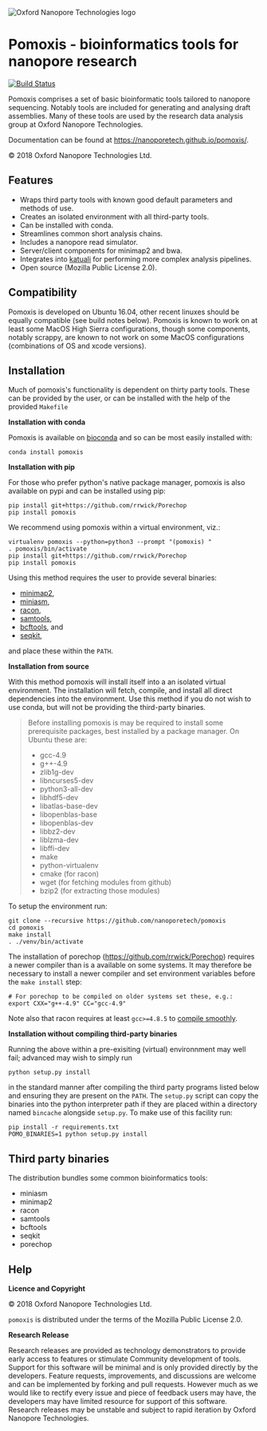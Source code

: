 ![Oxford Nanopore Technologies logo](https://github.com/nanoporetech/pomoxis/raw/master/images/ONT_logo_590x106.png)

Pomoxis - bioinformatics tools for nanopore research 
====================================================

[![Build Status](https://travis-ci.org/nanoporetech/pomoxis.svg?branch=master)](https://travis-ci.org/nanoporetech/pomoxis)

Pomoxis comprises a set of basic bioinformatic tools tailored to nanopore
sequencing. Notably tools are included for generating and analysing draft
assemblies. Many of these tools are used by the research data analysis
group at Oxford Nanopore Technologies.

Documentation can be found at https://nanoporetech.github.io/pomoxis/.

© 2018 Oxford Nanopore Technologies Ltd.

Features
--------

 * Wraps third party tools with known good default parameters
   and methods of use.
 * Creates an isolated environment with all third-party tools.
 * Can be installed with conda.
 * Streamlines common short analysis chains.
 * Includes a nanopore read simulator.
 * Server/client components for minimap2 and bwa.
 * Integrates into [katuali](https://github.com/nanoporetech/katuali)
   for performing more complex analysis pipelines.
 * Open source (Mozilla Public License 2.0).


Compatibility
-------------

Pomoxis is developed on Ubuntu 16.04, other recent linuxes should be
equally compatible (see build notes below). Pomoxis is known to work on
at least some MacOS High Sierra configurations, though some components,
notably scrappy, are known to not work on some MacOS configurations
(combinations of OS and xcode versions).


Installation
------------

Much of pomoxis's functionality is dependent on thirty party tools. These
can be provided by the user, or can be installed with the help of the
provided `Makefile`

**Installation with conda**

Pomoxis is available on [bioconda](https://bioconda.github.io/recipes/pomoxis/)
and so can be most easily installed with:

    conda install pomoxis

**Installation with pip**
  
For those who prefer python's native package manager, pomoxis is also available
on pypi and can be installed using pip:

    pip install git+https://github.com/rrwick/Porechop
    pip install pomoxis

We recommend using pomoxis within a virtual environment, viz.:

    virtualenv pomoxis --python=python3 --prompt "(pomoxis) "
    . pomoxis/bin/activate
    pip install git+https://github.com/rrwick/Porechop
    pip install pomoxis

Using this method requires the user to provide several binaries:

 * [minimap2](https://github.com/lh3/minimap2),
 * [miniasm](https://github.com/lh3/miniasm),
 * [racon](https://github.com/isovic/racon),
 * [samtools](https://github.com/samtools/samtools),
 * [bcftools](https://github.com/samtools/bcftools/), and
 * [seqkit](https://github.com/shenwei356/seqkit),

and place these within the `PATH`.

**Installation from source**

With this method pomoxis will install itself into a an isolated virtual
environment. The installation will fetch, compile, and install all direct
dependencies into the environment. Use this method if you do not wish to
use conda, but will not be providing the third-party binaries.

> Before installing pomoxis is may be required to install some prerequisite
> packages, best installed by a package manager. On Ubuntu these are:
> * gcc-4.9
> * g++-4.9
> * zlib1g-dev
> * libncurses5-dev
> * python3-all-dev
> * libhdf5-dev
> * libatlas-base-dev
> * libopenblas-base
> * libopenblas-dev
> * libbz2-dev
> * liblzma-dev
> * libffi-dev
> * make
> * python-virtualenv
> * cmake (for racon)
> * wget (for fetching modules from github)
> * bzip2 (for extracting those modules)

To setup the environment run:

    git clone --recursive https://github.com/nanoporetech/pomoxis
    cd pomoxis
    make install
    . ./venv/bin/activate
    

The installation of porechop (https://github.com/rrwick/Porechop)
requires a newer compiler than is a available on some systems. It may therefore
be necessary to install a newer compiler and set environment variables before
the `make install` step:

    # For porechop to be compiled on older systems set these, e.g.:
    export CXX="g++-4.9" CC="gcc-4.9"

Note also that racon requires at least `gcc>=4.8.5` to
[compile smoothly](https://github.com/isovic/racon/issues/57).


**Installation without compiling third-party binaries**

Running the above within a pre-exisiting (virtual) environnment may well fail;
advanced may wish to simply run

    python setup.py install

in the standard manner after compiling the third party programs listed below
and ensuring they are present on the `PATH`. The `setup.py` script can copy
the binaries into the python interpreter path if they are placed within a
directory named `bincache` alongside `setup.py`. To make use of this facility
run:

    pip install -r requirements.txt
    POMO_BINARIES=1 python setup.py install


Third party binaries
--------------------

The distribution bundles some common bioinformatics tools:

* miniasm
* minimap2
* racon
* samtools
* bcftools
* seqkit
* porechop

Help
----

**Licence and Copyright**

© 2018 Oxford Nanopore Technologies Ltd.

`pomoxis` is distributed under the terms of the Mozilla Public License 2.0.

**Research Release**

Research releases are provided as technology demonstrators to provide early
access to features or stimulate Community development of tools. Support for
this software will be minimal and is only provided directly by the developers.
Feature requests, improvements, and discussions are welcome and can be
implemented by forking and pull requests. However much as we would
like to rectify every issue and piece of feedback users may have, the 
developers may have limited resource for support of this software. Research
releases may be unstable and subject to rapid iteration by Oxford Nanopore
Technologies.
